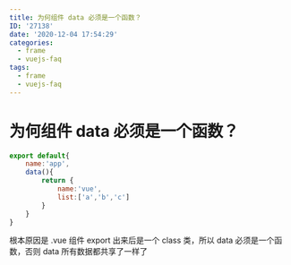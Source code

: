 ```yaml
---
title: 为何组件 data 必须是一个函数？
ID: '27138'
date: '2020-12-04 17:54:29'
categories:
  - frame
  - vuejs-faq
tags:
  - frame
  - vuejs-faq
---
```


# 为何组件 data 必须是一个函数？

``` js 
export default{
    name:'app',
    data(){
        return {
            name:'vue',
            list:['a','b','c']
        }
    }
}
```

根本原因是 .vue 组件 export 出来后是一个 class 类，所以 data 必须是一个函数，否则 data 所有数据都共享了一样了
 
 
 
 
 
 
